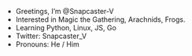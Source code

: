 - Greetings, I’m @Snapcaster-V
- Interested in Magic the Gathering, Arachnids, Frogs.
- Learning Python, Linux, JS, Go
- Twitter: Snapcaster_V
- Pronouns: He / Him

<!---
Snapcaster-V/Snapcaster-V is a ✨ special ✨ repository because its `README.md` (this file) appears on your GitHub profile.
You can click the Preview link to take a look at your changes.
--->
